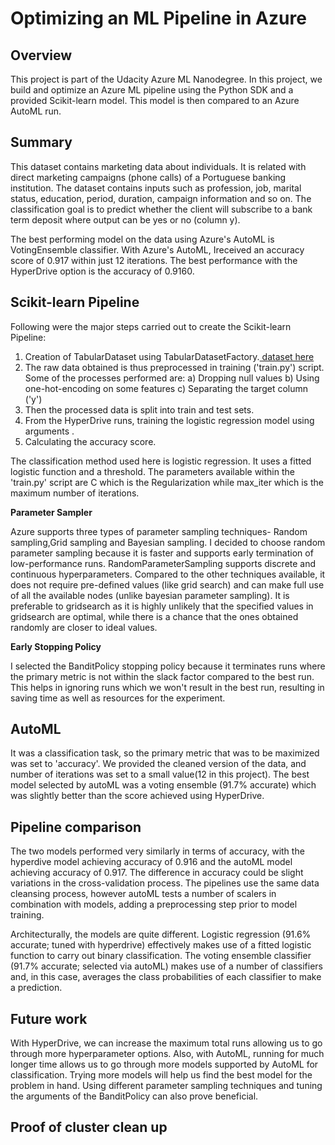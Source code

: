 # Optimizing an ML Pipeline in Azure

## Overview
This project is part of the Udacity Azure ML Nanodegree.
In this project, we build and optimize an Azure ML pipeline using the Python SDK and a provided Scikit-learn model.
This model is then compared to an Azure AutoML run.

## Summary
This dataset contains marketing data about individuals. It is related with direct marketing campaigns (phone calls) of a Portuguese banking institution. The dataset contains inputs such as profession, job, marital status, education, period, duration, campaign information and so on. The classification goal is to predict whether the client will subscribe to a bank term deposit where output can be yes or no (column y).

The best performing model on the data using Azure's AutoML is VotingEnsemble classifier. With Azure's AutoML, Ireceived an accuracy score of 0.917 within just 12 iterations. The best performance with the HyperDrive option is the accuracy of 0.9160.


## Scikit-learn Pipeline
Following were the major steps carried out to create the Scikit-learn Pipeline:
1) Creation of TabularDataset using TabularDatasetFactory.[ dataset here](https://automlsamplenotebookdata.blob.core.windows.net/automl-sample-notebook-data/bankmarketing_train.csv)
2) The raw data obtained is thus preprocessed in training ('train.py') script. Some of the processes performed are:
    a) Dropping null values
    b) Using one-hot-encoding on some features
    c) Separating the target column ('y')
3) Then the processed data is split into train and test sets.
4) From the HyperDrive runs, training the logistic regression model using arguments .
5) Calculating the accuracy score.


The classification method used here is logistic regression. It uses a fitted logistic function and a threshold. The parameters available within the 'train.py' script are C which is the Regularization while max_iter which is the maximum number of iterations.

**Parameter Sampler**

Azure supports three types of parameter sampling techniques- Random sampling,Grid sampling and Bayesian sampling. I decided to choose random parameter sampling  because it is faster and supports early termination of low-performance runs. RandomParameterSampling supports discrete and continuous hyperparameters.  Compared to the other techniques available, it does not require pre-defined values (like grid search) and can make full use of all the available nodes (unlike bayesian parameter sampling). It is preferable to gridsearch as it is highly unlikely that the specified values in gridsearch are optimal, while there is a chance that the ones obtained randomly are closer to ideal values.

**Early Stopping Policy**

I selected the BanditPolicy stopping policy because it terminates runs where the primary metric is not within the slack factor compared to the best run. This helps in ignoring runs which we won't result in the best run, resulting in saving time as well as resources for the experiment.


## AutoML

It was a classification task, so the primary metric that was to be maximized was set to 'accuracy'. We provided the cleaned version of the data, and number of iterations was set to a small value(12 in this project). The best model selected by autoML was a voting ensemble (91.7% accurate) which was slightly better than the score achieved using HyperDrive.

## Pipeline comparison

The two models performed very similarly in terms of accuracy, with the hyperdive model achieving accuracy of 0.916 and the autoML model achieving accuracy of 0.917. The difference in accuracy could be slight variations in the cross-validation process. The pipelines use the same data cleansing process, however autoML tests a number of scalers in combination with models, adding a preprocessing step prior to model training. 

Architecturally, the models are quite different. Logistic regression (91.6% accurate; tuned with hyperdrive) effectively makes use of a fitted logistic function to carry out binary classification. The voting ensemble classifier (91.7% accurate; selected via autoML) makes use of a number of classifiers and, in this case, averages the class probabilities of each classifier to make a prediction.


## Future work

With HyperDrive, we can increase the maximum total runs allowing us to go through more hyperparameter options. Also, with AutoML, running for much longer time allows us to go through more models supported by AutoML for classification. Trying more models will help us find the best model for the problem in hand.  Using different parameter sampling techniques and tuning the arguments of the BanditPolicy can also prove beneficial.

## Proof of cluster clean up


